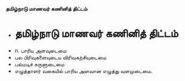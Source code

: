 **தமிழ்நாடு மாணவர் கணினித் திட்டம்**
- # தமிழ்நாடு மாணவர் கணினித் திட்டம்
- n. பாரிய அளவுடைமை
- பல பிரிவுகளையுடைய விரிவகற்சியுடைமை
- பல்மடிச் சுருளுடைமை
- எழுத்தாளர் வகையில் பாரிய அளவான எழுத்து வளமுடைமை.

